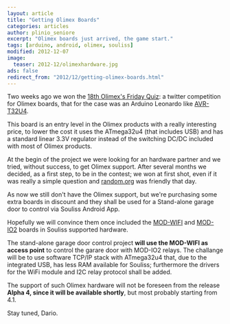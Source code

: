 ```yaml
---
layout: article
title: "Getting Olimex Boards"
categories: articles
author: plinio_seniore
excerpt: "Olimex boards just arrived, the game start."
tags: [arduino, android, olimex, souliss]
modified: 2012-12-07
image:
  teaser: 2012-12/olimexhardware.jpg
ads: false  
redirect_from: "2012/12/getting-olimex-boards.html"
---
```


Two weeks ago we won the [18th Olimex's Friday Quiz](http://olimex.wordpress.com/2012/11/23/friday-free-board-quiz-issue-18-prize-is-avr-t32u4/): a twitter competition for Olimex boards, that for the case was an Arduino Leonardo like [AVR-T32U4](https://www.olimex.com/Products/Duino/AVR/AVR-T32U4).

This board is an entry level in the Olimex products with a really interesting price, to lower the cost it uses the ATmega32u4 (that includes USB) and has a standard linear 3.3V regulator instead of the switching DC/DC included with most of Olimex products.

At the begin of the project we were looking for an hardware partner and we tried, without success, to get Olimex support. After several months we decided, as a first step, to be in the contest; we won at first shot, even if it was really a simple question and [random.org](http://www.random.org/) was friendly that day.

As now we still don't have the Olimex support, but we're purchasing some extra boards in discount and they shall be used for a Stand-alone garage door to control via Souliss Android App.

 Hopefully we will convince them once included the [MOD-WIFI](https://www.olimex.com/Products/Modules/Ethernet/MOD-WIFI) and [MOD-IO2](https://www.olimex.com/Products/Modules/IO/) boards in Souliss supported hardware.

The stand-alone garage door control project **will use the MOD-WIFI as access point** to control the garare door with MOD-IO2 relays. The challange will be to use software TCP/IP stack with ATmega32u4 that, due to the integrated USB, has less RAM available for Souliss; furthermore the drivers for the WiFi module and I2C relay protocol shall be added.

The support of such Olimex hardware will not be foreseen from the release **Alpha 4, since it will be available shortly**, but most probably starting from 4.1.

Stay tuned,
Dario.